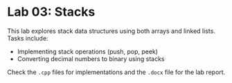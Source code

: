 # Lab 03: Stacks

This lab explores stack data structures using both arrays and linked lists. Tasks include:
- Implementing stack operations (push, pop, peek)
- Converting decimal numbers to binary using stacks

Check the `.cpp` files for implementations and the `.docx` file for the lab report.
